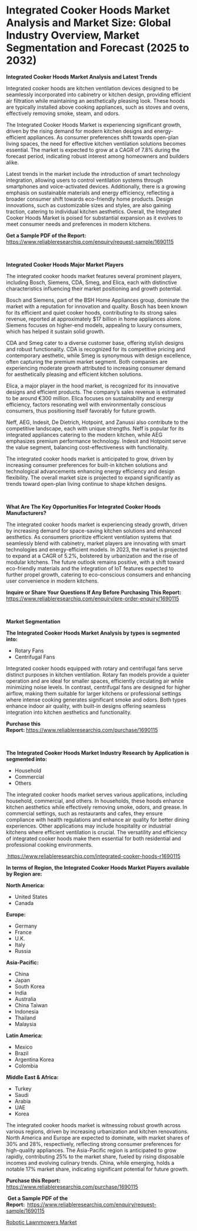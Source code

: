 <p><h1>Integrated Cooker Hoods Market Analysis and Market Size: Global Industry Overview, Market Segmentation and Forecast (2025 to 2032)</h1></p><p><strong>Integrated Cooker Hoods Market Analysis and Latest Trends</strong></p>
<p><p>Integrated cooker hoods are kitchen ventilation devices designed to be seamlessly incorporated into cabinetry or kitchen design, providing efficient air filtration while maintaining an aesthetically pleasing look. These hoods are typically installed above cooking appliances, such as stoves and ovens, effectively removing smoke, steam, and odors.</p><p>The Integrated Cooker Hoods Market is experiencing significant growth, driven by the rising demand for modern kitchen designs and energy-efficient appliances. As consumer preferences shift towards open-plan living spaces, the need for effective kitchen ventilation solutions becomes essential. The market is expected to grow at a CAGR of 7.8% during the forecast period, indicating robust interest among homeowners and builders alike.</p><p>Latest trends in the market include the introduction of smart technology integration, allowing users to control ventilation systems through smartphones and voice-activated devices. Additionally, there is a growing emphasis on sustainable materials and energy efficiency, reflecting a broader consumer shift towards eco-friendly home products. Design innovations, such as customizable sizes and styles, are also gaining traction, catering to individual kitchen aesthetics. Overall, the Integrated Cooker Hoods Market is poised for substantial expansion as it evolves to meet consumer needs and preferences in modern kitchens.</p></p>
<p><strong>Get a Sample PDF of the Report:&nbsp;</strong> <a href="https://www.reliableresearchiq.com/enquiry/request-sample/1690115?utm_campaign=1870&utm_medium=2&utm_source=Github&utm_content=ia&utm_term=19022025&utm_id=integrated-cooker-hoods">https://www.reliableresearchiq.com/enquiry/request-sample/1690115</a></p>
<p>&nbsp;</p>
<p><strong>Integrated Cooker Hoods Major Market Players</strong></p>
<p><p>The integrated cooker hoods market features several prominent players, including Bosch, Siemens, CDA, Smeg, and Elica, each with distinctive characteristics influencing their market positioning and growth potential.</p><p>Bosch and Siemens, part of the BSH Home Appliances group, dominate the market with a reputation for innovation and quality. Bosch has been known for its efficient and quiet cooker hoods, contributing to its strong sales revenue, reported at approximately $17 billion in home appliances alone. Siemens focuses on higher-end models, appealing to luxury consumers, which has helped it sustain solid growth.</p><p>CDA and Smeg cater to a diverse customer base, offering stylish designs and robust functionality. CDA is recognized for its competitive pricing and contemporary aesthetic, while Smeg is synonymous with design excellence, often capturing the premium market segment. Both companies are experiencing moderate growth attributed to increasing consumer demand for aesthetically pleasing and efficient kitchen solutions.</p><p>Elica, a major player in the hood market, is recognized for its innovative designs and efficient products. The company’s sales revenue is estimated to be around €300 million. Elica focuses on sustainability and energy efficiency, factors resonating well with environmentally conscious consumers, thus positioning itself favorably for future growth.</p><p>Neff, AEG, Indesit, De Dietrich, Hotpoint, and Zanussi also contribute to the competitive landscape, each with unique strengths. Neff is popular for its integrated appliances catering to the modern kitchen, while AEG emphasizes premium performance technology. Indesit and Hotpoint serve the value segment, balancing cost-effectiveness with functionality.</p><p>The integrated cooker hoods market is anticipated to grow, driven by increasing consumer preferences for built-in kitchen solutions and technological advancements enhancing energy efficiency and design flexibility. The overall market size is projected to expand significantly as trends toward open-plan living continue to shape kitchen designs.</p></p>
<p>&nbsp;</p>
<p><strong>What Are The Key Opportunities For Integrated Cooker Hoods Manufacturers?</strong></p>
<p><p>The integrated cooker hoods market is experiencing steady growth, driven by increasing demand for space-saving kitchen solutions and enhanced aesthetics. As consumers prioritize efficient ventilation systems that seamlessly blend with cabinetry, market players are innovating with smart technologies and energy-efficient models. In 2023, the market is projected to expand at a CAGR of 5.2%, bolstered by urbanization and the rise of modular kitchens. The future outlook remains positive, with a shift toward eco-friendly materials and the integration of IoT features expected to further propel growth, catering to eco-conscious consumers and enhancing user convenience in modern kitchens.</p></p>
<p><strong>Inquire or Share Your Questions If Any Before Purchasing This Report:</strong> <a href="https://www.reliableresearchiq.com/enquiry/pre-order-enquiry/1690115?utm_campaign=1870&utm_medium=2&utm_source=Github&utm_content=ia&utm_term=19022025&utm_id=integrated-cooker-hoods">https://www.reliableresearchiq.com/enquiry/pre-order-enquiry/1690115</a></p>
<p>&nbsp;</p>
<p><strong>Market Segmentation</strong></p>
<p><strong>The Integrated Cooker Hoods Market Analysis by types is segmented into:</strong></p>
<p><ul><li>Rotary Fans</li><li>Centrifugal Fans</li></ul></p>
<p><p>Integrated cooker hoods equipped with rotary and centrifugal fans serve distinct purposes in kitchen ventilation. Rotary fan models provide a quieter operation and are ideal for smaller spaces, efficiently circulating air while minimizing noise levels. In contrast, centrifugal fans are designed for higher airflow, making them suitable for larger kitchens or professional settings where intense cooking generates significant smoke and odors. Both types enhance indoor air quality, with built-in designs offering seamless integration into kitchen aesthetics and functionality.</p></p>
<p><strong>Purchase this Report:&nbsp;</strong><a href="https://www.reliableresearchiq.com/purchase/1690115?utm_campaign=1870&utm_medium=2&utm_source=Github&utm_content=ia&utm_term=19022025&utm_id=integrated-cooker-hoods">https://www.reliableresearchiq.com/purchase/1690115</a></p>
<p>&nbsp;</p>
<p><strong>The Integrated Cooker Hoods Market Industry Research by Application is segmented into:</strong></p>
<p><ul><li>Household</li><li>Commercial</li><li>Others</li></ul></p>
<p><p>The integrated cooker hoods market serves various applications, including household, commercial, and others. In households, these hoods enhance kitchen aesthetics while effectively removing smoke, odors, and grease. In commercial settings, such as restaurants and cafes, they ensure compliance with health regulations and enhance air quality for better dining experiences. Other applications may include hospitality or industrial kitchens where efficient ventilation is crucial. The versatility and efficiency of integrated cooker hoods make them essential for both residential and professional cooking environments.</p></p>
<p><a href="https://www.reliableresearchiq.com/integrated-cooker-hoods-r1690115?utm_campaign=1870&utm_medium=2&utm_source=Github&utm_content=ia&utm_term=19022025&utm_id=integrated-cooker-hoods">&nbsp;https://www.reliableresearchiq.com/integrated-cooker-hoods-r1690115</a></p>
<p><strong>In terms of Region, the Integrated Cooker Hoods Market Players available by Region are:</strong></p>
<p>
    <p> <strong> North America: </strong>
        <ul>
            <li>United States</li>
            <li>Canada</li>
        </ul>
        </p> 
    <p> <strong> Europe: </strong>
        <ul>
            <li>Germany</li>
            <li>France</li>
            <li>U.K.</li>
            <li>Italy</li>
            <li>Russia</li>
        </ul>
        </p> 
    <p> <strong> Asia-Pacific: </strong>
        <ul>
            <li>China</li>
            <li>Japan</li>
            <li>South Korea</li>
            <li>India</li>
            <li>Australia</li>
            <li>China Taiwan</li>
            <li>Indonesia</li>
            <li>Thailand</li>
            <li>Malaysia</li>
        </ul>
        </p> 
    <p> <strong> Latin America: </strong>
        <ul>
            <li>Mexico</li>
            <li>Brazil</li>
            <li>Argentina Korea</li>
            <li>Colombia</li>
        </ul>
        </p> 
    <p> <strong> Middle East & Africa: </strong>
        <ul>
            <li>Turkey</li>
            <li>Saudi</li>
            <li>Arabia</li>
            <li>UAE</li>
            <li>Korea</li>
        </ul>
    </p>
    </p>
<p><p>The integrated cooker hoods market is witnessing robust growth across various regions, driven by increasing urbanization and kitchen renovations. North America and Europe are expected to dominate, with market shares of 30% and 28%, respectively, reflecting strong consumer preferences for high-quality appliances. The Asia-Pacific region is anticipated to grow rapidly, contributing 25% to the market share, fueled by rising disposable incomes and evolving culinary trends. China, while emerging, holds a notable 17% market share, indicating significant potential for future growth.</p></p>
<p><strong>Purchase this Report: </strong><a href="https://www.reliableresearchiq.com/purchase/1690115?utm_campaign=1870&utm_medium=2&utm_source=Github&utm_content=ia&utm_term=19022025&utm_id=integrated-cooker-hoods">https://www.reliableresearchiq.com/purchase/1690115</a></p>
<p>&nbsp;<strong>Get a Sample PDF of the Report:&nbsp;&nbsp;</strong><a href="https://www.reliableresearchiq.com/enquiry/request-sample/1690115?utm_campaign=1870&utm_medium=2&utm_source=Github&utm_content=ia&utm_term=19022025&utm_id=integrated-cooker-hoods">https://www.reliableresearchiq.com/enquiry/request-sample/1690115</a></p>
<p><strong></strong></p>
<p><p><a href="https://github.com/unkelummaru8/Market-Research-Report-List-1/blob/main/robotic-lawnmowers-market.md?utm_campaign=1870&utm_medium=2&utm_source=Github&utm_content=ia&utm_term=19022025&utm_id=integrated-cooker-hoods">Robotic Lawnmowers Market</a></p></p>